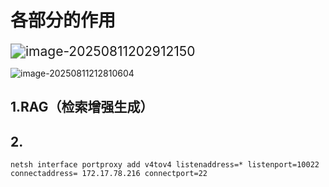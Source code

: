 # 各部分的作用

<img src="C:\Users\14594\AppData\Roaming\Typora\typora-user-images\image-20250811202912150.png" alt="image-20250811202912150" style="zoom:150%;" />

![image-20250811212810604](C:\Users\14594\AppData\Roaming\Typora\typora-user-images\image-20250811212810604.png)



## 1.RAG（检索增强生成）

## 2. 

```cobol
netsh interface portproxy add v4tov4 listenaddress=* listenport=10022 connectaddress= 172.17.78.216 connectport=22
```
